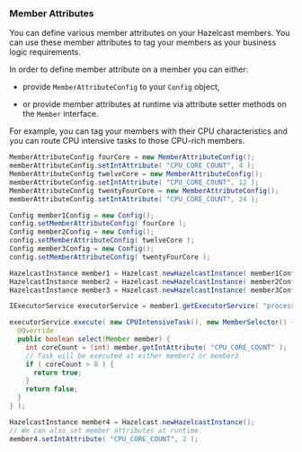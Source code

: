 


### Member Attributes
You can define various member attributes on your Hazelcast members. You can use these member attributes to tag your members as your business logic requirements.

In order to define member attribute on a member you can either:

- provide `MemberAttributeConfig` to your `Config` object,

- or provide member attributes at runtime via attribute setter methods on the `Member` interface.

For example, you can tag your members with their CPU characteristics and you can route CPU intensive tasks to those CPU-rich members.

```java
MemberAttributeConfig fourCore = new MemberAttributeConfig();
memberAttributeConfig.setIntAttribute( "CPU_CORE_COUNT", 4 );
MemberAttributeConfig twelveCore = new MemberAttributeConfig();
memberAttributeConfig.setIntAttribute( "CPU_CORE_COUNT", 12 );
MemberAttributeConfig twentyFourCore = new MemberAttributeConfig();
memberAttributeConfig.setIntAttribute( "CPU_CORE_COUNT", 24 );

Config member1Config = new Config();
config.setMemberAttributeConfig( fourCore );
Config member2Config = new Config();
config.setMemberAttributeConfig( twelveCore );
Config member3Config = new Config();
config.setMemberAttributeConfig( twentyFourCore );

HazelcastInstance member1 = Hazelcast.newHazelcastInstance( member1Config );
HazelcastInstance member2 = Hazelcast.newHazelcastInstance( member2Config );
HazelcastInstance member3 = Hazelcast.newHazelcastInstance( member3Config );

IExecutorService executorService = member1.getExecutorService( "processor" );

executorService.execute( new CPUIntensiveTask(), new MemberSelector() {
  @Override
  public boolean select(Member member) {
    int coreCount = (int) member.getIntAttribute( "CPU_CORE_COUNT" );
    // Task will be executed at either member2 or member3
    if ( coreCount > 8 ) { 
      return true;
    }
    return false;
  }
} );

HazelcastInstance member4 = Hazelcast.newHazelcastInstance();
// We can also set member attributes at runtime.
member4.setIntAttribute( "CPU_CORE_COUNT", 2 );
```
